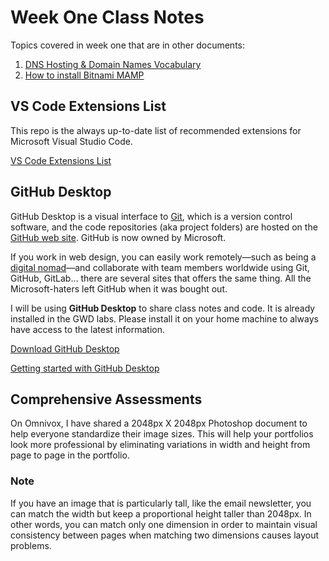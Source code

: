 # Week One Class Notes

Topics covered in week one that are in other documents:

1. [DNS Hosting & Domain Names Vocabulary](./dns-hosting-vocabulary.md)
2. [How to install Bitnami MAMP](./installing-bitnami-mamp.md)

## VS Code Extensions List

This repo is the always up-to-date list of recommended extensions for Microsoft Visual Studio Code.

[VS Code Extensions List](https://github.com/JACGWD/VS-Code-Extensions-List)


## GitHub Desktop

GitHub Desktop is a visual interface to [Git](https://en.wikipedia.org/wiki/Git), which is a version control software, and the code repositories (aka project folders) are hosted on the [GitHub web site](https://www.github.com). GitHub is now owned by Microsoft.

If you work in web design, you can easily work remotely—such as being a [digital nomad](https://en.wikipedia.org/wiki/Digital_nomad)—and collaborate with team members worldwide using Git, GitHub, GitLab... there are several sites that offers the same thing. All the Microsoft-haters left GitHub when it was bought out.

I will be using **GitHub Desktop** to share class notes and code. It is already installed in the GWD labs. Please install it on your home machine to always have access to the latest information.

[Download GitHub Desktop](https://desktop.github.com/download/)

[Getting started with GitHub Desktop](https://docs.github.com/en/desktop/overview/getting-started-with-github-desktop)


## Comprehensive Assessments

On Omnivox, I have shared a 2048px X 2048px Photoshop document to help everyone standardize their image sizes. This will help your portfolios look more professional by eliminating variations in width and height from page to page in the portfolio.

### Note

If you have an image that is particularly tall, like the email newsletter, you can match the width but keep a proportional height taller than 2048px. In other words, you can match only one dimension in order to maintain visual consistency between pages when matching two dimensions causes layout problems. 


